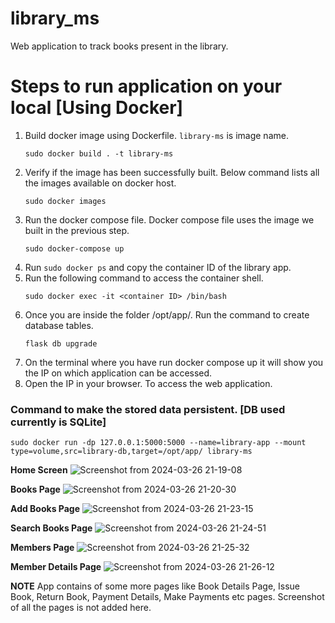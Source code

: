 # library_ms
Web application to track books present in the library.

# Steps to run application on your local [Using Docker]

1. Build docker image using Dockerfile. `library-ms` is image name.
   ```
   sudo docker build . -t library-ms
   ```
2. Verify if the image has been successfully built. Below command lists all the images available on docker host.
   ```
   sudo docker images
   ```
3. Run the docker compose file. Docker compose file uses the image we built in the previous step.
   ```
   sudo docker-compose up
   ```
4. Run `sudo docker ps` and copy the container ID of the library app.
5. Run the following command to access the container shell.
   ```
   sudo docker exec -it <container ID> /bin/bash
   ```
6. Once you are inside the folder /opt/app/. Run the command to create database tables.
   ```
   flask db upgrade
   ```
7. On the terminal where you have run docker compose up it will show you the IP on which application can be accessed.
5. Open the IP in your browser. To access the web application.

### Command to make the stored data persistent. [DB used currently is SQLite]

```
sudo docker run -dp 127.0.0.1:5000:5000 --name=library-app --mount type=volume,src=library-db,target=/opt/app/ library-ms
```

**Home Screen**
![Screenshot from 2024-03-26 21-19-08](https://github.com/mridubhatnagar/library_ms/assets/16894718/c9f4e273-20f5-490e-9875-da0f98a2df0b)

**Books Page**
![Screenshot from 2024-03-26 21-20-30](https://github.com/mridubhatnagar/library_ms/assets/16894718/57718dc1-7e7a-414c-8df8-b4bea1e66ddf)

**Add Books Page**
![Screenshot from 2024-03-26 21-23-15](https://github.com/mridubhatnagar/library_ms/assets/16894718/d79f583f-4393-4e82-bcd4-d8758d0e7651)

**Search Books Page**
![Screenshot from 2024-03-26 21-24-51](https://github.com/mridubhatnagar/library_ms/assets/16894718/5ffc3a42-f96f-49e7-821e-f27ec9a79e25)

**Members Page**
![Screenshot from 2024-03-26 21-25-32](https://github.com/mridubhatnagar/library_ms/assets/16894718/a140b8c4-326a-4501-a47d-30ab9a5fc4b0)

**Member Details Page**
![Screenshot from 2024-03-26 21-26-12](https://github.com/mridubhatnagar/library_ms/assets/16894718/5b642ff0-166b-4b78-a278-583b26cdfbe9)

**NOTE**
App contains of some more pages like Book Details Page, Issue Book, Return Book, Payment Details, Make Payments etc pages. Screenshot of all the pages is not added here.
